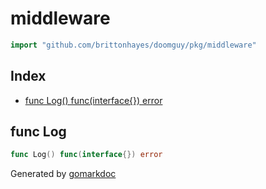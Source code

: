 <!-- Code generated by gomarkdoc. DO NOT EDIT -->

# middleware

```go
import "github.com/brittonhayes/doomguy/pkg/middleware"
```

## Index

- [func Log() func(interface{}) error](<#func-log>)


## func Log

```go
func Log() func(interface{}) error
```



Generated by [gomarkdoc](<https://github.com/princjef/gomarkdoc>)
